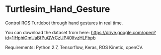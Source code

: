 # Turtlesim_Hand_Gesture
Control ROS Turtlebot through hand gestures in real time.

You can download the dataset from here:
https://drive.google.com/open?id=1IHphiOmUaBfPuQVrCzUP40lfvzHLFbpb

Requirements:
Python 2.7,
Tensorflow,
Keras,
ROS Kinetic,
openCV.
